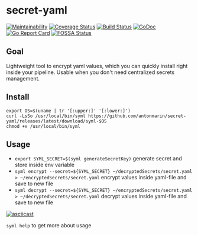 # secret-yaml

[![Maintainability](https://api.codeclimate.com/v1/badges/e047b9311147b1e8b419/maintainability)](https://codeclimate.com/github/antonmarin/secret-yaml/maintainability)
[![Coverage Status](https://coveralls.io/repos/github/antonmarin/secret-yaml/badge.svg?branch=master)](https://coveralls.io/github/antonmarin/secret-yaml?branch=master)
[![Build Status](https://travis-ci.org/antonmarin/secret-yaml.svg?branch=master)](https://travis-ci.org/antonmarin/secret-yaml)
[![GoDoc](https://godoc.org/github.com/antonmarin/secret-yaml?status.svg)](https://godoc.org/github.com/antonmarin/secret-yaml)
[![Go Report Card](https://goreportcard.com/badge/github.com/antonmarin/secret-yaml)](https://goreportcard.com/report/github.com/antonmarin/secret-yaml)
[![FOSSA Status](https://app.fossa.com/api/projects/git%2Bgithub.com%2Fantonmarin%2Fsecret-yaml.svg?type=shield)](https://app.fossa.com/projects/git%2Bgithub.com%2Fantonmarin%2Fsecret-yaml?ref=badge_shield)

## Goal

Lightweight tool to encrypt yaml values,
which you can quickly install right inside your pipeline.
Usable when you don't need centralized secrets management.

## Install

```
export OS=$(uname | tr '[:upper:]' '[:lower:]')
curl -LsSo /usr/local/bin/syml https://github.com/antonmarin/secret-yaml/releases/latest/download/syml-$OS
chmod +x /usr/local/bin/syml
```

## Usage

- `export SYML_SECRET=$(syml generateSecretKey)`
  generate secret and store inside env variable
- `syml encrypt --secret=${SYML_SECRET}
  ~/decryptedSecrets/secret.yaml > ~/encryptedSecrets/secret.yaml`
  encrypt values inside yaml-file and save to new file
- `syml decrypt --secret=${SYML_SECRET}
  ~/encryptedSecrets/secret.yaml > ~/decryptedSecrets/secret.yaml`
  decrypt values inside yaml-file and save to new file

[![asciicast](https://asciinema.org/a/256378.svg)](https://asciinema.org/a/256378)

`syml help` to get more about usage
